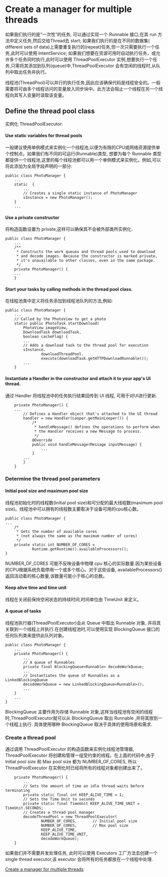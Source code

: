 # Create a manager for multiple threads

如果我们执行的是“一次性”的任务, 可以通过实现一个 Runnable 接口,在其 run 方法中定义任务,然后交给Thread去 start; 如果我们执行的是在不同的数据集( different sets of data)上需要重复执行的(repeat)任务,但一次只需要执行一个任务,此时可以使用 IntentService; 如果我们想要在资源可用时自动执行任务，或允许多个任务同时执行,此时可以使用 ThreadPoolExecutor 实例,想要执行一个任务,只需将其添加到队列(queue)中,ThreadPoolExecutor 会有空闲的线程时,从队列中取出任务并执行。

线程池(ThreadPool)可以并行的执行任务,因此应该确保代码是线程安全的。一般需要将可由多个线程访问的变量放入同步块中。此方法会阻止一个线程在另一个线程向其写入变量时读取该变量。

## Define the thread pool class

实例化 ThreadPoolExecutor:

#### Use static variables for thread pools

一般建议使用单例模式来实例化一个线程池,以便为有限的CPU或网络资源提供单个控制点。如果我们有不同的可运行(Runnable)类型, 想要为每个 Runnable 类型都提供一个线程池,这里的每个线程池都可以用一个单例模式来实例化。例如,可以将此添加为全局字段声明的一部分:


```
public class PhotoManager {
    ...
    static  {
        ...
        // Creates a single static instance of PhotoManager
        sInstance = new PhotoManager();
    }
    ...
```


#### Use a private constructor

将构造函数设置为 private,这样可以确保其不会被外部类所实例化.

```
public class PhotoManager {
    ...
    /**
     * Constructs the work queues and thread pools used to download
     * and decode images. Because the constructor is marked private,
     * it's unavailable to other classes, even in the same package.
     */
    private PhotoManager() {
    ...
    }
```


#### Start your tasks by calling methods in the thread pool class.

在线程池类中定义将任务添加到线程池队列的方法,例如:

```
public class PhotoManager {
    ...
    // Called by the PhotoView to get a photo
    static public PhotoTask startDownload(
        PhotoView imageView,
        DownloadTask downloadTask,
        boolean cacheFlag) {
        ...
        // Adds a download task to the thread pool for execution
        sInstance.
                downloadThreadPool.
                execute(downloadTask.getHTTPDownloadRunnable());
        ...
    }
```

#### Instantiate a Handler in the constructor and attach it to your app's UI thread.

通过 Handler 将线程池中的任务执行结果回传到 UI 线程, 可用于对UI进行更新.

```
    private PhotoManager() {
    ...
        // Defines a Handler object that's attached to the UI thread
        handler = new Handler(Looper.getMainLooper()) {
            /*
             * handleMessage() defines the operations to perform when
             * the Handler receives a new Message to process.
             */
            @Override
            public void handleMessage(Message inputMessage) {
                ...
            }
        ...
        }
    }
```


### Determine the thread pool parameters

#### Initial pool size and maximum pool size

线程池初始化时的线程数(Initial pool size)和可分配的最大线程数(maximum pool size)。线程池中可以拥有的线程数主要取决于设备可用的cpu核心数。

```
public class PhotoManager {
...
    /*
     * Gets the number of available cores
     * (not always the same as the maximum number of cores)
     */
    private static int NUMBER_OF_CORES =
            Runtime.getRuntime().availableProcessors();
}
```

NUMBER_OF_CORES 可能不反映设备中物理 cpu 核心的实际数量.因为某些设备的CPU根据系统负载停用一个或多个核心。对于这些设备, availableProcessors()
返回活动着的核心数量,该数量可能小于核心的总数。


#### Keep alive time and time unit

线程在关闭前保持空闲状态的持续时间,时间单位由 TimeUnit 来定义。

#### A queue of tasks


线程池执行器(ThreadPoolExecutor)会从 Queue 中取出 Runnable 对象, 并将其关联到一个线程上并执行.在创建线程池时,可以使用实现 BlockingQueue 接口的任何队列类来提供此队列对象。

```
public class PhotoManager {
    ...
    private PhotoManager() {
        ...
        // A queue of Runnables
        private final BlockingQueue<Runnable> decodeWorkQueue;
        ...
        // Instantiates the queue of Runnables as a LinkedBlockingQueue
        decodeWorkQueue = new LinkedBlockingQueue<Runnable>();
        ...
    }
    ...
}
```


BlockingQueue 主要作用为存储 Runnable 对象,这样当线程池有空闲的线程时,ThreadPoolExecutor就可以从 BlockingQueue 取出 Runnable ,并将其放到一个线程上执行. 具体使用哪种
BlockingQueue 取决于具体的使用场景和需求.


### Create a thread pool

通过调用 ThreadPoolExecutor 的构造函数来实例化线程池管理器, ThreadPoolExecutor 将创建和管理一组受约束的线程。在上面的代码中,由于 Initial pool size 和
Max pool size 都为 NUMBER_OF_CORES, 所以 ThreadPoolExecutor 在实例化时已经将所有的线程对象都创建出来了。

```
    private PhotoManager() {
        ...
        // Sets the amount of time an idle thread waits before terminating
        private static final int KEEP_ALIVE_TIME = 1;
        // Sets the Time Unit to seconds
        private static final TimeUnit KEEP_ALIVE_TIME_UNIT = TimeUnit.SECONDS;
        // Creates a thread pool manager
        decodeThreadPool = new ThreadPoolExecutor(
                NUMBER_OF_CORES,       // Initial pool size
                NUMBER_OF_CORES,       // Max pool size
                KEEP_ALIVE_TIME,
                KEEP_ALIVE_TIME_UNIT,
                decodeWorkQueue);
    }
```


如果我们并不需要并发处理任务, 此时可以使用 Executors 工厂方法去创建一个 single thread executor,该 executor 会将所有的任务都放在一个线程中处理.


[Create a manager for multiple threads](https://developer.android.google.cn/training/multiple-threads/create-threadpool.html)